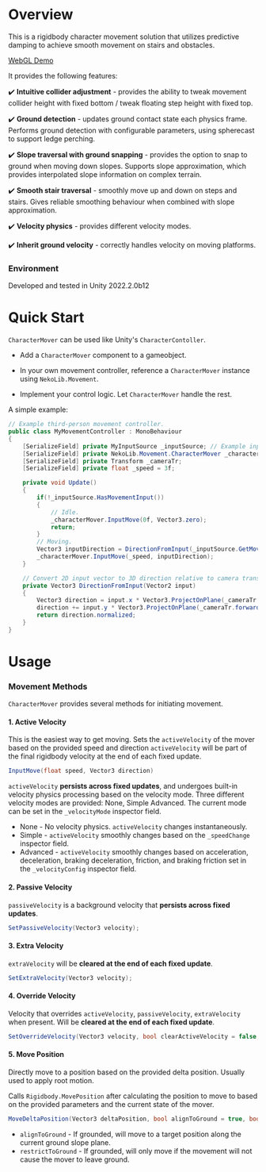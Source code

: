 # Overview
This is a rigidbody character movement solution that utilizes predictive damping to achieve smooth movement on stairs and obstacles.

[WebGL Demo](https://noirccc.net/blog/predictive-damping-demo)


It provides the following features:


:heavy_check_mark: **Intuitive collider adjustment** - provides the ability to tweak movement collider height with fixed bottom / tweak floating step height with fixed top.

:heavy_check_mark: **Ground detection** - updates ground contact state each physics frame. Performs ground detection with configurable parameters, using spherecast to support ledge perching.

:heavy_check_mark: **Slope traversal with ground snapping** - provides the option to snap to ground when moving down slopes. Supports slope approximation, which provides interpolated slope information on complex terrain.

:heavy_check_mark: **Smooth stair traversal** - smoothly move up and down on steps and stairs. Gives reliable smoothing behaviour when combined with slope approximation. 

:heavy_check_mark: **Velocity physics** - provides different velocity modes.

:heavy_check_mark: **Inherit ground velocity** - correctly handles velocity on moving platforms.

### Environment

Developed and tested in Unity 2022.2.0b12

# Quick Start

`CharacterMover` can be used like Unity's `CharacterContoller`.

- Add a `CharacterMover` component to a gameobject.

- In your own movement controller, reference a `CharacterMover` instance using `NekoLib.Movement`.

- Implement your control logic. Let `CharacterMover` handle the rest.

A simple example:
```csharp
// Example third-person movement controller.
public class MyMovementController : MonoBehaviour
{
    [SerializeField] private MyInputSource _inputSource; // Example input source.
    [SerializeField] private NekoLib.Movement.CharacterMover _characterMover;
    [SerializeField] private Transform _cameraTr;
    [SerializeField] private float _speed = 3f;

    private void Update()
    {
        if(!_inputSource.HasMovementInput())
        {
            // Idle.
            _characterMover.InputMove(0f, Vector3.zero);
            return;
        }
        // Moving.
        Vector3 inputDirection = DirectionFromInput(_inputSource.GetMovementInput());
        _characterMover.InputMove(_speed, inputDirection);
    }

    // Convert 2D input vector to 3D direction relative to camera transform.
    private Vector3 DirectionFromInput(Vector2 input)
    {
        Vector3 direction = input.x * Vector3.ProjectOnPlane(_cameraTr.right, Vector3.up);
        direction += input.y * Vector3.ProjectOnPlane(_cameraTr.forward, Vector3.up);
        return direction.normalized;
    }
}
```

# Usage

### Movement Methods
`CharacterMover` provides several methods for initiating movement.
#### 1. Active Velocity
This is the easiest way to get moving. 
Sets the `activeVelocity` of the mover based on the provided speed and direction `activeVelocity` will be part of the final rigidbody velocity at the end of each fixed update.
```csharp
InputMove(float speed, Vector3 direction)
```
`activeVelocity` **persists across fixed updates**, and undergoes built-in velocity physics processing based on the velocity mode. 
Three different velocity modes are provided: None, Simple Advanced. The current mode can be set in the `_velocityMode` inspector field.
- None - No velocity physics. `activeVelocity` changes instantaneously. 
- Simple - `activeVelocity` smoothly changes based on the `_speedChange` inspector field.
- Advanced - `activeVelocity` smoothly changes based on acceleration, deceleration, braking deceleration, friction, and braking friction set in the `_velocityConfig` inspector field. 


#### 2. Passive Velocity
`passiveVelocity` is a background velocity that **persists across fixed updates**.
```csharp
SetPassiveVelocity(Vector3 velocity);
```

#### 3. Extra Velocity
`extraVelocity` will be **cleared at the end of each fixed update**.
```csharp
SetExtraVelocity(Vector3 velocity);
```

#### 4. Override Velocity
Velocity that overrides `activeVelocity`, `passiveVelocity`, `extraVelocity` when present. Will be **cleared at the end of each fixed update**.
```csharp
SetOverrideVelocity(Vector3 velocity, bool clearActiveVelocity = false, bool ignoreConnectedGround = false)
```

#### 5. Move Position
Directly move to a position based on the provided delta position. Usually used to apply root motion.

Calls `Rigidbody.MovePosition` after calculating the position to move to based on the provided parameters and the current state of the mover.
```csharp
MoveDeltaPosition(Vector3 deltaPosition, bool alignToGround = true, bool restrictToGround = false)
```
- `alignToGround` - If grounded, will move to a target position along the current ground slope plane.
- `restrictToGround` - If grounded, will only move if the movement will not cause the mover to leave ground.

